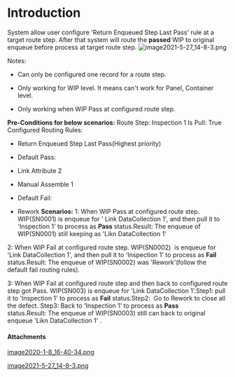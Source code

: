 # Introduction

System allow user configure 'Return Enqueued Step Last Pass' rule at a target route step. After that system will route the 
**passed** WIP to original enqueue before process at target route step. ![image2021-5-27_14-8-3.png](/.attachments/92733967.png)


Notes: 

- Can only be configured one record for a route step.

- Only working for WIP level. It means can't work for Panel, Container level.

- Only working when WIP Pass at configured route step.

**Pre-Conditions for below scenarios:** 
Route Step: Inspection 1
Is Pull: True
Configured Routing Rules:

- Return Enqueued Step Last Pass(Highest priority)

- Default Pass:

- Link Attribute 2

- Manual Assemble 1

- Default Fail:

- Rework
**Scenarios:** 
1: When WIP Pass at configured route step.
WIP(SN0001) is enqueue for '
Link DataCollection 1', and then pull it to 'Inspection 1' to process as **Pass** 
status.Result: The enqueue of WIP(SN0001) still keeping as 'Likn DataCollection 1' 

2: When WIP Fail at configured route step.
WIP(SN0002) 
is enqueue for 'Link DataCollection 1', and then pull it to 'Inspection 1' to process as **Fail** 
status.Result: The enqueue of WIP(SN0002) was 'Rework'(follow the default fail routing rules).

3: When WIP Fail at configured route step and then back to configured route step got Pass.
WIP(SN003)
is enqueue for 'Link DataCollection 1'.Step1: pull it to 'Inspection 1' to process as 
**Fail** 
status.Step2:  Go to Rework to close all the defect.
Step3: Back to 'Inspection 1' to process as 
**Pass** 
status.Result: The enqueue of WIP(SN0003) still can back to original enqueue 'Likn DataCollection 1' .


#### Attachments

[image2020-1-8_16-40-34.png](/.attachments/92733963.png)
[image2021-5-27_14-8-3.png](/.attachments/92733967.png)
